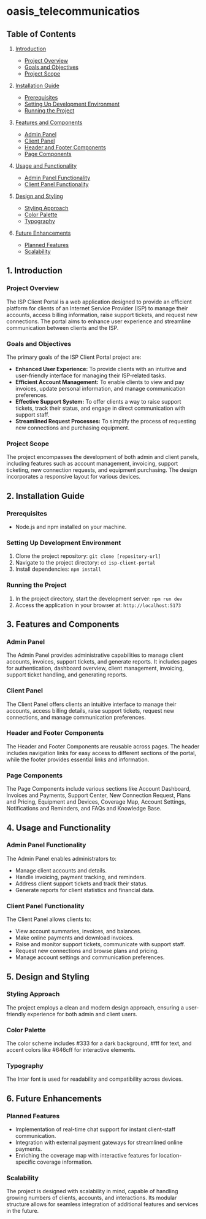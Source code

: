 # oasis_telecommunicatios

## Table of Contents

1. [Introduction](#introduction)
   - [Project Overview](#project-overview)
   - [Goals and Objectives](#goals-and-objectives)
   - [Project Scope](#project-scope)

2. [Installation Guide](#installation-guide)
   - [Prerequisites](#prerequisites)
   - [Setting Up Development Environment](#setting-up-development-environment)
   - [Running the Project](#running-the-project)

3. [Features and Components](#features-and-components)
   - [Admin Panel](#admin-panel)
   - [Client Panel](#client-panel)
   - [Header and Footer Components](#header-and-footer-components)
   - [Page Components](#page-components)

4. [Usage and Functionality](#usage-and-functionality)
   - [Admin Panel Functionality](#admin-panel-functionality)
   - [Client Panel Functionality](#client-panel-functionality)

5. [Design and Styling](#design-and-styling)
   - [Styling Approach](#styling-approach)
   - [Color Palette](#color-palette)
   - [Typography](#typography)

6. [Future Enhancements](#future-enhancements)
   - [Planned Features](#planned-features)
   - [Scalability](#scalability)

## 1. Introduction

### Project Overview
The ISP Client Portal is a web application designed to provide an efficient platform for clients of an Internet Service Provider (ISP) to manage their accounts, access billing information, raise support tickets, and request new connections. The portal aims to enhance user experience and streamline communication between clients and the ISP.

### Goals and Objectives
The primary goals of the ISP Client Portal project are:
- **Enhanced User Experience:** To provide clients with an intuitive and user-friendly interface for managing their ISP-related tasks.
- **Efficient Account Management:** To enable clients to view and pay invoices, update personal information, and manage communication preferences.
- **Effective Support System:** To offer clients a way to raise support tickets, track their status, and engage in direct communication with support staff.
- **Streamlined Request Processes:** To simplify the process of requesting new connections and purchasing equipment.

### Project Scope
The project encompasses the development of both admin and client panels, including features such as account management, invoicing, support ticketing, new connection requests, and equipment purchasing. The design incorporates a responsive layout for various devices.

## 2. Installation Guide

### Prerequisites
- Node.js and npm installed on your machine.

### Setting Up Development Environment
1. Clone the project repository: `git clone [repository-url]`
2. Navigate to the project directory: `cd isp-client-portal`
3. Install dependencies: `npm install`

### Running the Project
1. In the project directory, start the development server: `npm run dev`
2. Access the application in your browser at: `http://localhost:5173`

## 3. Features and Components

### Admin Panel
The Admin Panel provides administrative capabilities to manage client accounts, invoices, support tickets, and generate reports. It includes pages for authentication, dashboard overview, client management, invoicing, support ticket handling, and generating reports.

### Client Panel
The Client Panel offers clients an intuitive interface to manage their accounts, access billing details, raise support tickets, request new connections, and manage communication preferences.

### Header and Footer Components
The Header and Footer Components are reusable across pages. The header includes navigation links for easy access to different sections of the portal, while the footer provides essential links and information.

### Page Components
The Page Components include various sections like Account Dashboard, Invoices and Payments, Support Center, New Connection Request, Plans and Pricing, Equipment and Devices, Coverage Map, Account Settings, Notifications and Reminders, and FAQs and Knowledge Base.

## 4. Usage and Functionality

### Admin Panel Functionality
The Admin Panel enables administrators to:
- Manage client accounts and details.
- Handle invoicing, payment tracking, and reminders.
- Address client support tickets and track their status.
- Generate reports for client statistics and financial data.

### Client Panel Functionality
The Client Panel allows clients to:
- View account summaries, invoices, and balances.
- Make online payments and download invoices.
- Raise and monitor support tickets, communicate with support staff.
- Request new connections and browse plans and pricing.
- Manage account settings and communication preferences.

## 5. Design and Styling

### Styling Approach
The project employs a clean and modern design approach, ensuring a user-friendly experience for both admin and client users.

### Color Palette
The color scheme includes #333 for a dark background, #fff for text, and accent colors like #646cff for interactive elements.

### Typography
The Inter font is used for readability and compatibility across devices.

## 6. Future Enhancements

### Planned Features
- Implementation of real-time chat support for instant client-staff communication.
- Integration with external payment gateways for streamlined online payments.
- Enriching the coverage map with interactive features for location-specific coverage information.

### Scalability
The project is designed with scalability in mind, capable of handling growing numbers of clients, accounts, and interactions. Its modular structure allows for seamless integration of additional features and services in the future.


